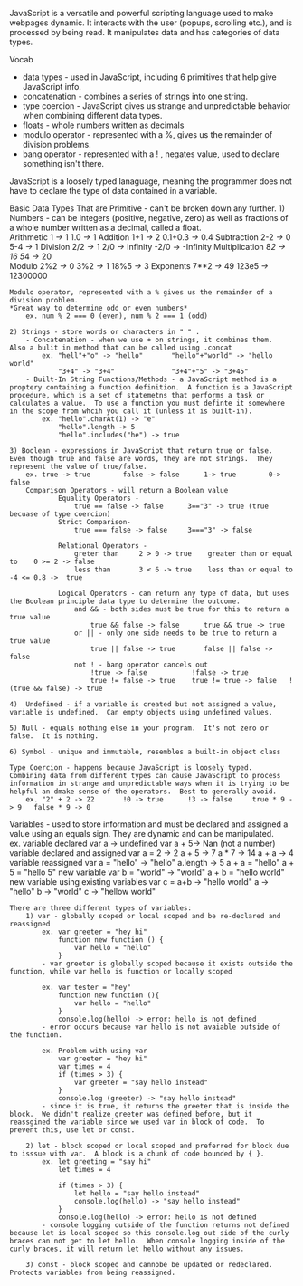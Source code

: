 JavaScript is a versatile and powerful scripting language used to make webpages dynamic.  It interacts with the user (popups, scrolling etc.), and is processed by being read.  It manipulates data and has categories of data types.

Vocab
- data types - used in JavaScript, including 6 primitives that help give JavaScript info.
- concatenation - combines a series of strings into one string.
- type coercion - JavaScript gives us strange and unpredictable behavior when combining different data  types.
- floats - whole numbers written as decimals
- modulo operator - represented with a %, gives us the remainder of division problems.
- bang operator - represented with a ! , negates value, used to declare something isn't there.

<!-- To Run JS in Terminal, type "node" and enter.  Control C C to exit out of out of JS -->

JavaScript is a loosely typed lanaguage, meaning the programmer does not have to declare the type of data contained in a variable. 

Basic Data Types That are Primitive - can't be broken down any further.
    1) Numbers - can be integers (positive, negative, zero) as well as fractions of a whole number written as a decimal, called a float.  
        Arithmetic       1 -> 1      1.0 -> 1
        Addition         1+1 -> 2    0.1+0.3 -> 0.4
        Subtraction      2-2 -> 0    5-4 -> 1
        Division         2/2 -> 1    2/0 -> Infinity    -2/0 -> -Infinity
        Multiplication   8*2 -> 16   5*4 -> 20           
        Modulo           2%2 -> 0    3%2 -> 1           18%5 -> 3
        Exponents        7**2 -> 49  123e5 -> 12300000

    Modulo operator, represented with a % gives us the remainder of a division problem. 
    *Great way to determine odd or even numbers*
        ex. num % 2 === 0 (even), num % 2 === 1 (odd)

    2) Strings - store words or characters in " " .
        - Concatenation - when we use + on strings, it combines them.  Also a bulit in method that can be called using .concat 
            ex. "hell"+"o" -> "hello"       "hello"+"world" -> "hello world"
                "3+4" -> "3+4"              "3+4"+"5" -> "3+45"
        - Built-In String Functions/Methods - a JavaScript method is a proptery containing a function definition.  A function is a JavaScript procedure, which is a set of statemetns that performs a task or calculates a value.  To use a function you must definte it somewhere in the scope from whcih you call it (unless it is built-in).
            ex. "hello".charAt(1) -> "e"
                "hello".length -> 5
                "hello".includes("he") -> true

    3) Boolean - expressions in JavaScript that return true or false.  Even though true and false are words, they are not strings.  They represent the value of true/false. 
        ex. true -> true        false -> false      1-> true        0-> false
        Comparison Operators - will return a Boolean value
                Equality Operators - 
                    true == false -> false      3=="3" -> true (true becuase of type coercion)
                Strict Comparison-
                    true === false -> false     3==="3" -> false

                Relational Operators -
                    greter than     2 > 0 -> true    greater than or equal to    0 >= 2 -> false
                    less than       3 < 6 -> true    less than or equal to       -4 <= 0.8 ->  true
                
                Logical Operators - can return any type of data, but uses the Boolean principle data type to determine the outcome.
                    and && - both sides must be true for this to return a true value
                        true && false -> false      true && true -> true       
                    or || - only one side needs to be true to return a true value
                        true || false -> true       false || false -> false
                    not ! - bang operator cancels out 
                        !true -> false           !false -> true       
                        true != false -> true    true != true -> false   !(true && false) -> true
    
    4)  Undefined - if a variable is created but not assigned a value, variable is undefined.  Can empty objects using undefined values.  

    5) Null - equals nothing else in your program.  It's not zero or false.  It is nothing.

    6) Symbol - unique and immutable, resembles a built-in object class

    Type Coercion - happens because JavaScript is loosely typed.  Combining data from different types can cause JavaScript to process information in strange and unpredictable ways when it is trying to be helpful an dmake sense of the operators.  Best to generally avoid. 
        ex. "2" + 2 -> 22       !0 -> true      !3 -> false     true * 9 -> 9   false * 9 -> 0

Variables - used to store information and must be declared and assigned a value using an equals sign.  They are dynamic and can be manipulated.  
        ex. variable declared
                var a -> undefined        var a + 5-> Nan (not a number)
            variable declared and assigned
                var a = 2 -> 2
                a + 5 -> 7       a * 7 -> 14        a + a -> 4
            variable reassigned
                var a = "hello" -> "hello"
                a.length -> 5    a + a = "hello"    a + 5 = "hello 5"
            new variable
                var b = "world" -> "world"
                a + b = "hello world"
            new variable using existing variables
                var c = a+b -> "hello world"
                a -> "hello"
                b -> "world"
                c -> "hellow world"
        
    There are three different types of variables:
        1) var - globally scoped or local scoped and be re-declared and reassigned
            ex. var greeter = "hey hi"
                function new function () {
                    var hello = "hello"
                }
            - var greeter is globally scoped because it exists outside the function, while var hello is function or locally scoped

            ex. var tester = "hey"
                function new function (){
                    var hello = "hello"
                }
                console.log(hello) -> error: hello is not defined
            - error occurs because var hello is not avaiable outside of the function.
                
            ex. Problem with using var
                var greeter = "hey hi"
                var times = 4
                if (times > 3) {
                    var greeter = "say hello instead"
                }
                console.log (greeter) -> "say hello instead"
            - since it is true, it returns the greeter that is inside the block.  We didn't realize greeter was defined before, but it reassgined the variable since we used var in block of code.  To prevent this, use let or const.
                    
        2) let - block scoped or local scoped and preferred for block due to isssue with var.  A block is a chunk of code bounded by { }. 
            ex. let greeting = "say hi"
                let times = 4
                
                if (times > 3) {
                    let hello = "say hello instead"
                    console.log(hello) -> "say hello instead"
                }
                console.log(hello) -> error: hello is not defined
            - console logging outside of the function returns not defined because let is local scoped so this console.log out side of the curly braces can not get to let hello.  When console logging inside of the curly braces, it will return let hello without any issues.

        3) const - block scoped and cannobe be updated or redeclared.  Protects variables from being reassigned.
            





    




